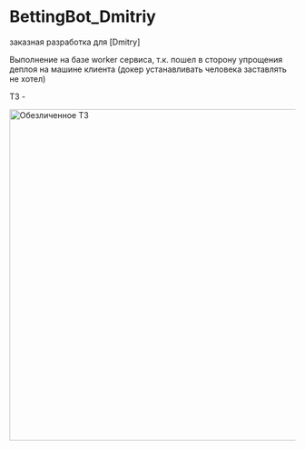 # BettingBot_Dmitriy
заказная разработка для [Dmitry]

Выполнение на базе worker сервиса, т.к. пошел в сторону упрощения деплоя на машине клиента (докер устанавливать человека заставлять не хотел)

ТЗ - 


<img width="583" alt="Обезличенное ТЗ" src="https://github.com/ufa3110/BettingBot_Dmitriy/assets/58032853/f0d75fb9-6410-42e1-96a1-9055e83a1b5c">
